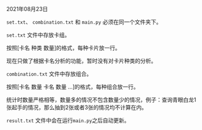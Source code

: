 2021年08月23日

`set.txt`、 `combination.txt` 和 `main.py` 必须在同一个文件夹下。



`set.txt` 文件中存放卡组。

按照[卡名 种类 数量]的格式，每种卡片放一行。

现在只做了根据卡名分析的功能，暂时没有对卡片种类的分析。



`combination.txt` 文件中存放组合。

按照[卡名 数量 卡名 数量 ...]的格式，每种组合放一行。

统计时数量严格相等，数量多的情况不包含数量少的情况，例子：查询青眼白龙1张起手的情况，那么抽到2张或者3张的情况均不计算在内。



`result.txt` 文件中会在运行`main.py`之后自动更新。
